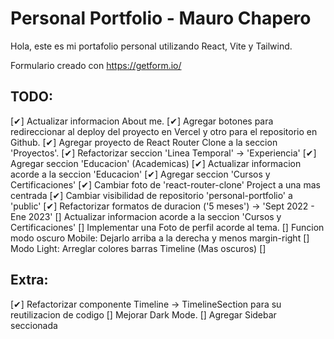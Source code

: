 # Personal Portfolio - Mauro Chapero

Hola, este es mi portafolio personal utilizando React, Vite y Tailwind.

Formulario creado con https://getform.io/

## TODO:
[✔] Actualizar informacion About me.
[✔] Agregar botones para redireccionar al deploy del proyecto en Vercel y otro para el repositorio en Github.
[✔] Agregar proyecto de React Router Clone a la seccion 'Proyectos'.
[✔] Refactorizar seccion 'Linea Temporal' -> 'Experiencia'
[✔] Agregar seccion 'Educacion' (Academicas)
[✔] Actualizar informacion acorde a la seccion 'Educacion'
[✔] Agregar seccion 'Cursos y Certificaciones'
[✔] Cambiar foto de 'react-router-clone' Project a una mas centrada
[✔] Cambiar visibilidad de repositorio 'personal-portfolio' a 'public'
[✔] Refactorizar formatos de duracion ('5 meses') -> 'Sept 2022 - Ene 2023'
[] Actualizar informacion acorde a la seccion 'Cursos y Certificaciones'
[] Implementar una Foto de perfil acorde al tema.
[] Funcion modo oscuro Mobile: Dejarlo arriba a la derecha y menos margin-right
[] Modo Light: Arreglar colores barras Timeline (Mas oscuros)
[]

## Extra:
[✔] Refactorizar componente Timeline -> TimelineSection para su reutilizacion de codigo
[] Mejorar Dark Mode.
[] Agregar Sidebar seccionada

